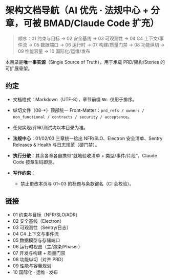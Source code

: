 # 架构文档导航（AI 优先 · 法规中心 + 分章，可被 BMAD/Claude Code 扩充）
> 顺序：01 约束与目标 → 02 安全基线 → 03 可观测性 → 04 C4 上下文/事件流 → 05 数据端口 → 06 运行时 → 07 构建/质量门禁 → 08 功能纵切 → 09 性能容量 → 10 国际化/运维/发布

本目录是**唯一事实源**（Single Source of Truth），用于承载 PRD/架构/Stories 的可扩展骨架。

## 约定
- 文档格式：Markdown（UTF-8），章节前缀 `NN-` 仅用于排序。
- 纵切文件（08-*）顶部统一 Front-Matter：`prd_refs / owners / non_functional / contracts / security / acceptance`。
- 任何实现/评审/测试均以本目录为准。

- **法规中心**：01/02/03 三章统一给出 NFR/SLO、Electron 安全清单、Sentry Releases & Health 与日志规范（硬门禁）。
- **执行分散**：其余各章各自携带“就地验收清单 + 类型/事件/片段”，Claude Code 按章生码即测。
- **写作约束**：
  - 禁止更改本页与 01~03 的标题与条款键名（CI 会校验）。

## 链接
- 01 约束与目标（NFR/SLO/ADR）
- 02 安全基线（Electron）
- 03 可观测性（Sentry/日志）
- 04 C4 上下文与事件流
- 05 数据模型与存储端口
- 06 运行时视图（主/渲染/Phaser）
- 07 开发与构建 + 质量门禁
- 08 功能纵切（对齐 PRD）
- 09 性能与容量规划
- 10 国际化 · 运维 · 发布